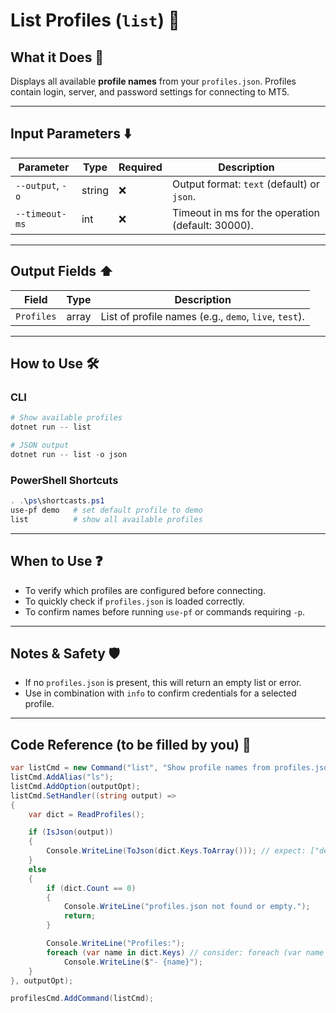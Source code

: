 # List Profiles (`list`) 📂

## What it Does 🎯

Displays all available **profile names** from your `profiles.json`.
Profiles contain login, server, and password settings for connecting to MT5.

---

## Input Parameters ⬇️

| Parameter        | Type   | Required | Description                                       |
| ---------------- | ------ | -------- | ------------------------------------------------- |
| `--output`, `-o` | string | ❌        | Output format: `text` (default) or `json`.        |
| `--timeout-ms`   | int    | ❌        | Timeout in ms for the operation (default: 30000). |

---

## Output Fields ⬆️

| Field      | Type  | Description                                           |
| ---------- | ----- | ----------------------------------------------------- |
| `Profiles` | array | List of profile names (e.g., `demo`, `live`, `test`). |

---

## How to Use 🛠️

### CLI

```powershell
# Show available profiles
dotnet run -- list

# JSON output
dotnet run -- list -o json
```

### PowerShell Shortcuts

```powershell
. .\ps\shortcasts.ps1
use-pf demo   # set default profile to demo
list          # show all available profiles
```

---

## When to Use ❓

* To verify which profiles are configured before connecting.
* To quickly check if `profiles.json` is loaded correctly.
* To confirm names before running `use-pf` or commands requiring `-p`.

---

## Notes & Safety 🛡️

* If no `profiles.json` is present, this will return an empty list or error.
* Use in combination with `info` to confirm credentials for a selected profile.

---

## Code Reference (to be filled by you) 🧩

```csharp
var listCmd = new Command("list", "Show profile names from profiles.json");
listCmd.AddAlias("ls");
listCmd.AddOption(outputOpt);
listCmd.SetHandler((string output) =>
{
    var dict = ReadProfiles();

    if (IsJson(output))
    {
        Console.WriteLine(ToJson(dict.Keys.ToArray())); // expect: ["default","demo",...]
    }
    else
    {
        if (dict.Count == 0)
        {
            Console.WriteLine("profiles.json not found or empty.");
            return;
        }

        Console.WriteLine("Profiles:");
        foreach (var name in dict.Keys) // consider: foreach (var name in dict.Keys.OrderBy(x => x))
            Console.WriteLine($"- {name}");
    }
}, outputOpt);

profilesCmd.AddCommand(listCmd);
```
